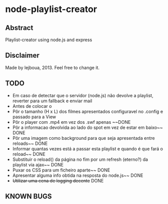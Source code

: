 node-playlist-creator
=====================

Abstract
--------
Playlist-creator using node.js and express

Disclaimer
----------
Made by lejboua, 2013. Feel free to change it.

TODO
----
- Em caso de detectar que o servidor (node.js) não devolve a playlist, reverter para
  um fallback e enviar mail
- Antes de colocar o 
- Pôr o tamanho (H x L) dos filmes apresentados configuravel no .config e passado para a View
- Pôr o player com .mp4 em vez dos .swf apenas ~~DONE
- Pôr a informacao devolvida ao lado do spot em vez de estar em baixo~~ DONE
- Pôr uma imagem como background para que seja apresentada entre reloads~~ DONE
- Informar quantas vezes está a passar esta playlist e quando é que fará o reload~~ DONE
- Substituir o reload() da página no fim por um refresh (eterno?) da playlist via ajax~~ DONE
- Puxar os CSS para um ficheiro aparte~~ DONE
- Apresentar alguma info obtida na resposta do node.js~~ DONE
- ~~Utilizar uma cena de logging decente~~ DONE

KNOWN BUGS
----------

